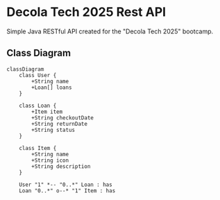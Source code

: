 # Decola Tech 2025 Rest API
Simple Java RESTful API created for the "Decola Tech 2025" bootcamp.

## Class Diagram
```mermaid
classDiagram
    class User {
        +String name
        +Loan[] loans
    }

    class Loan {
        +Item item
        +String checkoutDate
        +String returnDate
        +String status
    }

    class Item {
        +String name
        +String icon
        +String description
    }

    User "1" *-- "0..*" Loan : has
    Loan "0..*" o--* "1" Item : has
```
